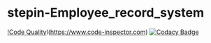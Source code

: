 # stepin-Employee_record_system
[!Code Quality](https://www.code-inspector.com/project/27497/score/svg)l(https://www.code-inspector.com)
[![Codacy Badge](https://app.codacy.com/project/badge/Grade/49f9a9b229f54a6ba5343c1bcc367856)](https://www.codacy.com/gh/Akshata-Kanagoudar/stepin-Employee_record_system/dashboard?utm_source=github.com&amp;utm_medium=referral&amp;utm_content=Akshata-Kanagoudar/stepin-Employee_record_system&amp;utm_campaign=Badge_Grade)
